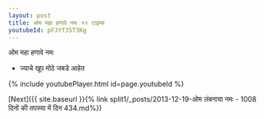 ```yaml
---
layout: post
title: ओम महा हणावे नमः ११ टाइम्स
youtubeId: pFJYf35T3Kg
---
```

 
 
 ओम महा हणावे नमः  
 
 -  ज्याचे खूप मोठे जबडे आहेत 
 
  
 
  
 
 
 
 
 
 


{% include youtubePlayer.html id=page.youtubeId %}
 
[Next]({{ site.baseurl }}{% link  split1/_posts/2013-12-19-ओम लंबनाया नमः - 1008 दिनों की तपस्या में दिन 434.md%})
 
